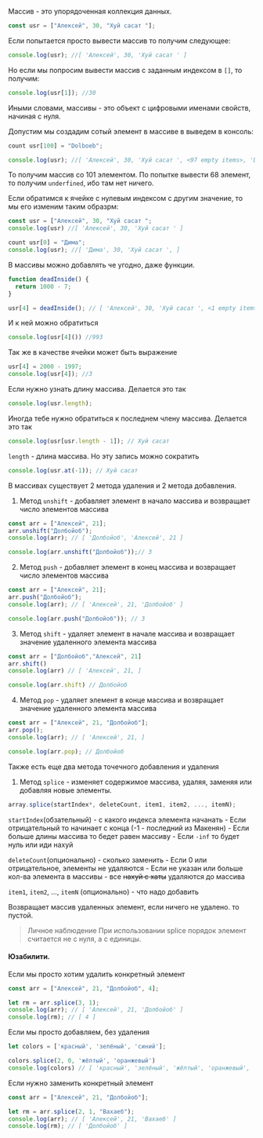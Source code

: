 Массив - это упорядоченная коллекция данных.

``` js
const usr = ["Алексей", 30, "Хуй сасат "];
```

Если попытается просто вывести массив то получим следующее:
``` js
console.log(usr); //[ 'Алексей', 30, 'Хуй сасат ' ]
```

Но если мы попросим вывести массив с заданным индексом в `[]`, то получим:
```js
console.log(usr[1]); //30
```

Иными словами, массивы - это объект с цифровыми именами свойств, начиная с нуля. 

Допустим мы создадим сотый элемент в массиве в выведем в консоль: 
```js
count usr[100] = "Dolboeb";

console.log(usr); //[ 'Алексей', 30, 'Хуй сасат ', <97 empty items>, 'Dolboeb' ]
```

То получим массив со 101 элементом. По попытке вывести 68 элемент, то получим `underfined`, ибо там нет ничего.

Если обратимся к ячейке с нулевым индексом с другим значение, то мы его изменим таким образрм: 
```js
const usr = ["Алексей", 30, "Хуй сасат ";
console.log(usr) //[ 'Алексей', 30, 'Хуй сасат ' ]

count usr[0] = "Дима";
console.log(usr); //[ 'Дима', 30, 'Хуй сасат ', ]
```

В массивы можно добавлять че угодно, даже функции. 
``` js
function deadInside() {
  return 1000 - 7;
}

usr[4] = deadInside(); // [ 'Алексей', 30, 'Хуй сасат ', <1 empty item>, [Function: deadInside] ]
```

И к ней можно обратиться
```js
console.log(usr[4]()) //993
```

Так же в качестве ячейки может быть выражение
```js
usr[4] = 2000 - 1997;
console.log(usr[4]); //3
```

Если нужно узнать длину массива. Делается это так
```js
console.log(usr.length);
```

Иногда тебе нужно обратиться к последнем члену массива. Делается это так

```js
console.log(usr[usr.length - 1]); // Хуй сасат 
```

`length` - длина массива. Но эту запись можно сократить

```js
console.log(usr.at(-1)); // Хуй сасат 
```

В массивах существует 2 метода удаления и 2 метода добавления. 

1. Метод `unshift` - добавляет элемент в начало массива и возвращает число элементов массива
```js
const arr = ["Алексей", 21];
arr.unshift("Долбойоб");
console.log(arr); // [ 'Долбойоб', 'Алексей', 21 ]

console.log(arr.unshift("Долбойоб"));// 3
```
 
2. Метод `push` - добавляет элемент в конец массива и возвращает число элементов массива
```js
const arr = ["Алексей", 21];
arr.push("Долбойоб");
console.log(arr); // [ 'Алексей', 21, 'Долбойоб' ]

console.log(arr.push("Долбойоб")); // 3
```

3. Метод `shift` - удаляет элемент в начале массива и возвращает значение удаленного элемента массива
```js
const arr = ["Долбойоб","Алексей", 21]
arr.shift()
console.log(arr) // [ 'Алексей', 21, ]

console.log(arr.shift) // Долбойоб
```

4. Метод `pop` - удаляет элемент в конце массива и возвращает значение удаленного элемента массива
```js
const arr = ["Алексей", 21, "Долбойоб"];
arr.pop();
console.log(arr); // [ 'Алексей', 21, ]

console.log(arr.pop); // Долбойоб
```

Также есть еще два метода точечного добавления и удаления

1. Метод `splice` - изменяет содержимое массива, удаляя, заменяя или добавляя новые элементы.

```js
array.splice(startIndex*, deleteCount, item1, item2, ..., itemN);
```

`startIndex`(обзательный) - с какого индекса элемента начанать
	- Если отрицательный то начинает с конца (-1 - последний из Макенян)
	- Если больше длины массива то бедет равен массиву
	- Если `-inf` то будет нуль или иди нахуй 

`deleteCount`(опционально)  - сколько заменить 
	- Если 0 или отрицательное, элементы не удаляются
	- Если не указан или больше кол-ва элемента в массивы - все ~~нахуй с хаты~~ удаляются до массива

`item1`, `item2`, ..., `itemN` (опционально) - что надо добавить

Возвращает массив удаленных элемент, если ничего не удалено. то пустой.

> Личное наблюдение
> При использовании splice порядок элемент считается не с нуля, а с единицы. 

#### Юзабилити.
Если мы просто хотим удалить конкретный элемент
``` js
const arr = ["Алексей", 21, "Долбойоб", 4];

let rm = arr.splice(3, 1);
console.log(arr); // [ 'Алексей', 21, 'Долбойоб' ]
console.log(rm); // [ 4 ]
```

Если мы просто добавляем, без удаления
```js
let colors = ['красный', 'зелёный', 'синий'];

colors.splice(2, 0, 'жёлтый', 'оранжевый')
console.log(colors) // [ 'красный', 'зелёный', 'жёлтый', 'оранжевый', 'синий' ]
```

Если нужно заменить конкретный элемент
``` js
const arr = ["Алексей", 21, "Долбойоб"];

let rm = arr.splice(2, 1, "Вахаеб");
console.log(arr); // [ 'Алексей', 21, 'Вахаеб' ]
console.log(rm); // [ 'Долбойоб' ]
```